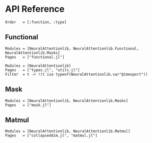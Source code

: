 # API Reference

```@index
Order   = [:function, :type]
```

## Functional

```@autodocs
Modules = [NeuralAttentionlib, NeuralAttentionlib.Functional, NeuralAttentionlib.Masks]
Pages   = ["functional.jl"]
```

```@autodocs
Modules = [NeuralAttentionlib]
Pages   = ["types.jl", "utils.jl"]
Filter  = t -> !(t isa typeof(NeuralAttentionlib.var"@imexport"))
```

## Mask

```@autodocs
Modules = [NeuralAttentionlib, NeuralAttentionlib.Masks]
Pages   = ["mask.jl"]
```

## Matmul

```@autodocs
Modules = [NeuralAttentionlib, NeuralAttentionlib.Matmul]
Pages   = ["collapseddim.jl", "matmul.jl"]
```
